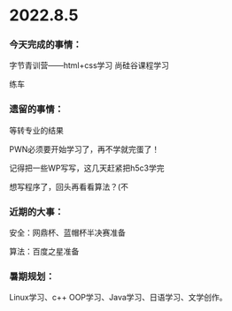 # 2022.8.5

### 今天完成的事情：

字节青训营——html+css学习 尚硅谷课程学习

练车

### 遗留的事情：

等转专业的结果

PWN必须要开始学习了，再不学就完蛋了！

记得把一些WP写写，这几天赶紧把h5c3学完

想写程序了，回头再看看算法？(不

### 近期的大事：

安全：网鼎杯、蓝帽杯半决赛准备

算法：百度之星准备

### 暑期规划：

Linux学习、c++ OOP学习、Java学习、日语学习、文学创作。

